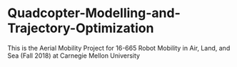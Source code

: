 # Quadcopter-Modelling-and-Trajectory-Optimization
This is the Aerial Mobility Project for 16-665 Robot Mobility in Air, Land, and Sea (Fall 2018) at Carnegie Mellon University
